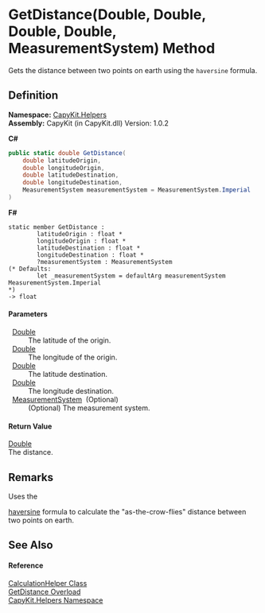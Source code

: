 # GetDistance(Double, Double, Double, Double, MeasurementSystem) Method


Gets the distance between two points on earth using the `haversine` formula.



## Definition
**Namespace:** <a href="N_CapyKit_Helpers.md">CapyKit.Helpers</a>  
**Assembly:** CapyKit (in CapyKit.dll) Version: 1.0.2

**C#**
``` C#
public static double GetDistance(
	double latitudeOrigin,
	double longitudeOrigin,
	double latitudeDestination,
	double longitudeDestination,
	MeasurementSystem measurementSystem = MeasurementSystem.Imperial
)
```
**F#**
``` F#
static member GetDistance : 
        latitudeOrigin : float * 
        longitudeOrigin : float * 
        latitudeDestination : float * 
        longitudeDestination : float * 
        ?measurementSystem : MeasurementSystem 
(* Defaults:
        let _measurementSystem = defaultArg measurementSystem MeasurementSystem.Imperial
*)
-> float 
```



#### Parameters
<dl><dt>  <a href="https://learn.microsoft.com/dotnet/api/system.double" target="_blank" rel="noopener noreferrer">Double</a></dt><dd>The latitude of the origin.</dd><dt>  <a href="https://learn.microsoft.com/dotnet/api/system.double" target="_blank" rel="noopener noreferrer">Double</a></dt><dd>The longitude of the origin.</dd><dt>  <a href="https://learn.microsoft.com/dotnet/api/system.double" target="_blank" rel="noopener noreferrer">Double</a></dt><dd>The latitude destination.</dd><dt>  <a href="https://learn.microsoft.com/dotnet/api/system.double" target="_blank" rel="noopener noreferrer">Double</a></dt><dd>The longitude destination.</dd><dt>  <a href="T_CapyKit_Enumerations_MeasurementSystem.md">MeasurementSystem</a>  (Optional)</dt><dd>(Optional) The measurement system.</dd></dl>

#### Return Value
<a href="https://learn.microsoft.com/dotnet/api/system.double" target="_blank" rel="noopener noreferrer">Double</a>  
The distance.

## Remarks
Uses the <a href="https://www.movable-type.co.uk/scripts/latlong.html">

haversine</a> formula to calculate the "as-the-crow-flies" distance between two points on earth.

## See Also


#### Reference
<a href="T_CapyKit_Helpers_CalculationHelper.md">CalculationHelper Class</a>  
<a href="Overload_CapyKit_Helpers_CalculationHelper_GetDistance.md">GetDistance Overload</a>  
<a href="N_CapyKit_Helpers.md">CapyKit.Helpers Namespace</a>  
